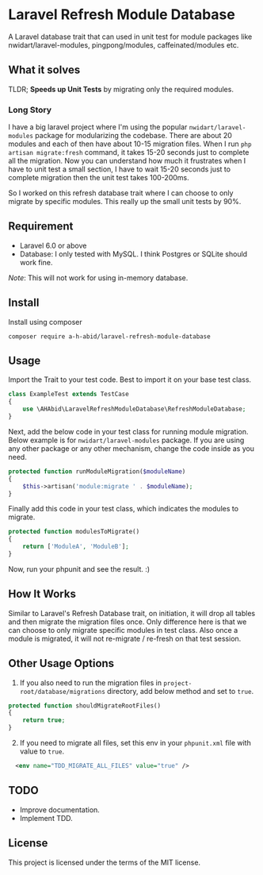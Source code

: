 # Laravel Refresh Module Database

A Laravel database trait that can used in unit test for module packages like nwidart/laravel-modules, pingpong/modules, caffeinated/modules etc.


## What it solves

TLDR; **Speeds up Unit Tests** by migrating only the required modules.


### Long Story

I have a big laravel project where I'm using the popular `nwidart/laravel-modules` package for modularizing the codebase. There are about 20 modules and each of then have about 10-15 migration files. When I run `php artisan migrate:fresh` command, it takes 15-20 seconds just to complete all the migration. Now you can understand how much it frustrates when I have to unit test a small section, I have to wait 15-20 seconds just to complete migration then the unit test takes 100-200ms.

So I worked on this refresh database trait where I can choose to only migrate by specific modules. This really up the small unit tests by 90%.


## Requirement

* Laravel 6.0 or above
* Database: I only tested with MySQL. I think Postgres or SQLite should work fine.

*Note*: This will not work for using in-memory database.


## Install

Install using composer

```
composer require a-h-abid/laravel-refresh-module-database
```

## Usage

Import the Trait to your test code. Best to import it on your base test class.

```php
class ExampleTest extends TestCase
{
    use \AHAbid\LaravelRefreshModuleDatabase\RefreshModuleDatabase;
}
```

Next, add the below code in your test class for running module migration. Below example is for `nwidart/laravel-modules` package. If you are using any other package or any other mechanism, change the code inside as you need.

```php
protected function runModuleMigration($moduleName)
{
    $this->artisan('module:migrate ' . $moduleName);
}
```

Finally add this code in your test class, which indicates the modules to migrate.

```php
protected function modulesToMigrate()
{
    return ['ModuleA', 'ModuleB'];
}
```

Now, run your phpunit and see the result. :)


## How It Works

Similar to Laravel's Refresh Database trait, on initiation, it will drop all tables and then migrate the migration files once. Only difference here is that we can choose to only migrate specific modules in test class. Also once a module is migrated, it will not re-migrate / re-fresh on that test session.


## Other Usage Options

1. If you also need to run the migration files in `project-root/database/migrations` directory, add below method and set to `true`.

```php
protected function shouldMigrateRootFiles()
{
    return true;
}
```

2. If you need to migrate all files, set this env in your `phpunit.xml` file with value to `true`.

```xml
  <env name="TDD_MIGRATE_ALL_FILES" value="true" />
```

## TODO

* Improve documentation.
* Implement TDD.


## License

This project is licensed under the terms of the MIT license.
